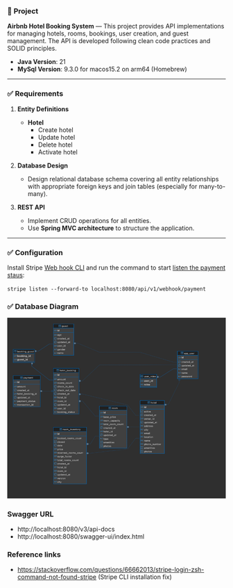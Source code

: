 ### 📘 **Project**

**Airbnb Hotel Booking System** — This project provides API implementations for managing hotels, rooms, bookings, user
creation, and guest management. The API is developed following clean code practices and SOLID principles.

* **Java Version**: 21
* **MySql Version**: 9.3.0 for macos15.2 on arm64 (Homebrew)

---

### ✅ **Requirements**

1. **Entity Definitions**

    * **Hotel**
        * Create hotel
        * Update hotel
        * Delete hotel
        * Activate hotel

2. **Database Design**

    * Design relational database schema covering all entity relationships with appropriate foreign keys and join
      tables (especially for many-to-many).

3. **REST API**

    * Implement CRUD operations for all entities.
    * Use **Spring MVC architecture** to structure the application.

---

### ✅ **Configuration**

Install Stripe [Web hook CLI](https://docs.stripe.com/stripe-cli) and run the command to
start [listen the payment staus](https://docs.stripe.com/webhooks/quickstart):

`stripe listen --forward-to localhost:8080/api/v1/webhook/payment`

### ✅ **Database Diagram**

![img.png](database-view.png)

### **Swagger URL**

- http://localhost:8080/v3/api-docs
- http://localhost:8080/swagger-ui/index.html

### **Reference links**

- https://stackoverflow.com/questions/66662013/stripe-login-zsh-command-not-found-stripe (Stripe CLI installation fix)

